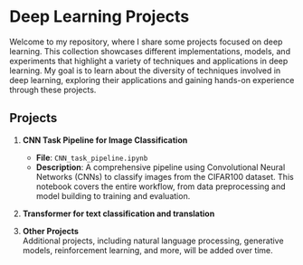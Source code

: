 # Deep Learning Projects

Welcome to my repository, where I share some projects focused on deep learning. This collection showcases different implementations, models, and experiments that highlight a variety of techniques and applications in deep learning. My goal is to learn about the diversity of techniques involved in deep learning, exploring their applications and gaining hands-on experience through these projects.

## Projects

1. **CNN Task Pipeline for Image Classification**  
   - **File**: `CNN_task_pipeline.ipynb`
   - **Description**: A comprehensive pipeline using Convolutional Neural Networks (CNNs) to classify images from the CIFAR100 dataset. This notebook covers the entire workflow, from data preprocessing and model building to training and evaluation.

2. **Transformer for text classification and translation**

3. **Other Projects**  
   Additional projects, including natural language processing, generative models, reinforcement learning, and more, will be added over time.
